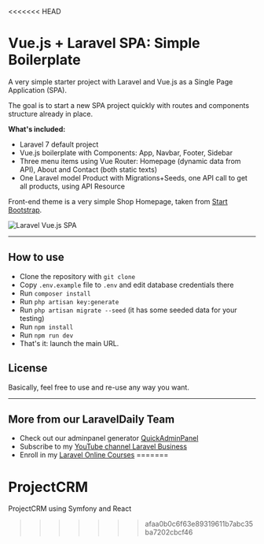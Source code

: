 <<<<<<< HEAD
# Vue.js + Laravel SPA: Simple Boilerplate

A very simple starter project with Laravel and Vue.js as a Single Page Application (SPA).

The goal is to start a new SPA project quickly with routes and components structure already in place.

__What's included:__

- Laravel 7 default project
- Vue.js boilerplate with Components: App, Navbar, Footer, Sidebar
- Three menu items using Vue Router: Homepage (dynamic data from API), About and Contact (both static texts) 
- One Laravel model Product with Migrations+Seeds, one API call to get all products, using API Resource


Front-end theme is a very simple Shop Homepage, taken from [Start Bootstrap](https://startbootstrap.com/templates/shop-homepage/).

![Laravel Vue.js SPA](https://laraveldaily.com/wp-content/uploads/2020/08/Screen-Shot-2020-08-25-at-1.16.09-PM.png)


- - - - -

## How to use

- Clone the repository with `git clone`
- Copy `.env.example` file to `.env` and edit database credentials there
- Run `composer install`
- Run `php artisan key:generate`
- Run `php artisan migrate --seed` (it has some seeded data for your testing)
- Run `npm install`
- Run `npm run dev`
- That's it: launch the main URL. 


## License

Basically, feel free to use and re-use any way you want.

---

## More from our LaravelDaily Team

- Check out our adminpanel generator [QuickAdminPanel](https://quickadminpanel.com)
- Subscribe to my [YouTube channel Laravel Business](https://www.youtube.com/channel/UCTuplgOBi6tJIlesIboymGA)
- Enroll in my [Laravel Online Courses](https://laraveldaily.teachable.com/)
=======
# ProjectCRM
ProjectCRM using Symfony and React
>>>>>>> afaa0b0c6f63e89319611b7abc35ba7202cbcf46
